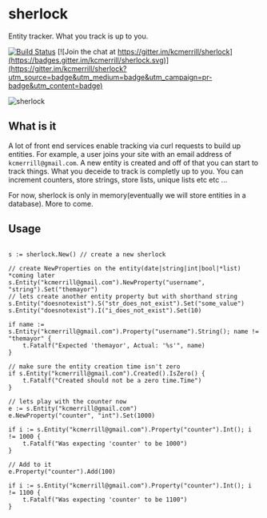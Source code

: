 # sherlock

Entity tracker. What you track is up to you. 

[![Build Status](https://travis-ci.org/kcmerrill/sherlock.svg?branch=master)](https://travis-ci.org/kcmerrill/sherlock) [![Join the chat at https://gitter.im/kcmerrill/sherlock](https://badges.gitter.im/kcmerrill/sherlock.svg)](https://gitter.im/kcmerrill/sherlock?utm_source=badge&utm_medium=badge&utm_campaign=pr-badge&utm_content=badge)

![sherlock](https://raw.githubusercontent.com/kcmerrill/sherlock/master/assets/sherlock.jpg "sherlock")

## What is it

A lot of front end services enable tracking via curl requests to build up entities. For example, a user joins your site with an email address of `kcmerrill@gmail.com`. A new entity is created and off of that you can start to track things. What you deceide to track is completly up to you. You can increment counters, store strings, store lists, unique lists etc etc ... 

For now, sherlock is only in memory(eventually we will store entities in a database). More to come.

## Usage

```golang

s := sherlock.New() // create a new sherlock

// create NewProperties on the entity(date|string|int|bool|*list) *coming later
s.Entity("kcmerrill@gmail.com").NewProperty("username", "string").Set("themayor")
// lets create another entity property but with shorthand string
s.Entity("doesnotexist").S("str_does_not_exist").Set("some_value")
s.Entity("doesnotexist").I("i_does_not_exist").Set(10)

if name := s.Entity("kcmerrill@gmail.com").Property("username").String(); name != "themayor" {
    t.Fatalf("Expected 'themayor', Actual: '%s'", name)
}

// make sure the entity creation time isn't zero
if s.Entity("kcmerrill@gmail.com").Created().IsZero() {
    t.Fatalf("Created should not be a zero time.Time")
}

// lets play with the counter now
e := s.Entity("kcmerrill@gmail.com")
e.NewProperty("counter", "int").Set(1000)

if i := s.Entity("kcmerrill@gmail.com").Property("counter").Int(); i != 1000 {
    t.Fatalf("Was expecting 'counter' to be 1000")
}

// Add to it
e.Property("counter").Add(100)

if i := s.Entity("kcmerrill@gmail.com").Property("counter").Int(); i != 1100 {
    t.Fatalf("Was expecting 'counter' to be 1100")
}

```